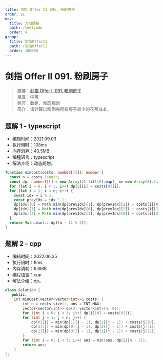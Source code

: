 ```yaml
---
title: 剑指 Offer II 091. 粉刷房子
order: 91
nav:
  title: 力扣题解
  path: /leetcode
  order: 4
group:
  title: 剑指OfferII
  path: /剑指OfferII
  order: 400000
---
```


# 剑指 Offer II 091. 粉刷房子

> 链接：[剑指 Offer II 091. 粉刷房子](https://leetcode-cn.com/problems/JEj789/)  
> 难度：中等  
> 标签：数组、动态规划  
> 简介：请计算出粉刷完所有房子最少的花费成本。

## 题解 1 - typescript

- 编辑时间：2021.09.03
- 执行用时：108ms
- 内存消耗：40.5MB
- 编程语言：typescript
- 解法介绍：动态规划。

```typescript
function minCost(costs: number[][]): number {
  const n = costs.length;
  const dp: number[][] = new Array(2).fill(0).map(_ => new Array(3).fill(Infinity));
  for (let i = 0; i < 3; i++) dp[0][i] = costs[0][i];
  for (let i = 1; i < n; i++) {
    const idx = i % 2;
    const prevIdx = idx ^ 1;
    dp[idx][0] = Math.min(dp[prevIdx][1], dp[prevIdx][2]) + costs[i][0];
    dp[idx][1] = Math.min(dp[prevIdx][0], dp[prevIdx][2]) + costs[i][1];
    dp[idx][2] = Math.min(dp[prevIdx][1], dp[prevIdx][0]) + costs[i][2];
  }
  return Math.min(...dp[(n - 1) % 2]);
}
```

## 题解 2 - cpp

- 编辑时间：2022.06.25
- 执行用时：8ms
- 内存消耗：9.6MB
- 编程语言：cpp
- 解法介绍：dp。

```cpp
class Solution {
   public:
    int minCost(vector<vector<int>>& costs) {
        int n = costs.size(), ans = INT_MAX;
        vector<vector<int>> dp(3, vector<int>(n, 0));
        for (int i = 0; i < 3; i++) dp[i][0] = costs[0][i];
        for (int j = 1; j < n; j++) {
            dp[0][j] = min(dp[1][j - 1], dp[2][j - 1]) + costs[j][0];
            dp[1][j] = min(dp[0][j - 1], dp[2][j - 1]) + costs[j][1];
            dp[2][j] = min(dp[0][j - 1], dp[1][j - 1]) + costs[j][2];
        }
        for (int i = 0; i < 3; i++) ans = min(ans, dp[i][n - 1]);
        return ans;
    }
};
```
